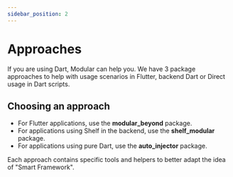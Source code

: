 ```yaml
---
sidebar_position: 2
---
```


# Approaches

If you are using Dart, Modular can help you.
We have 3 package approaches to help with usage scenarios in Flutter, backend Dart or Direct usage in Dart scripts.

## Choosing an approach

- For Flutter applications, use the **modular_beyond** package.
- For applications using Shelf in the backend, use the **shelf_modular** package.
- For applications using pure Dart, use the **auto_injector** package.

Each approach contains specific tools and helpers to better adapt the idea of "Smart Framework".
